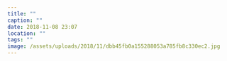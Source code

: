 ```yaml
---
title: ""
caption: ""
date: 2018-11-08 23:07
location: ""
tags: ""
image: /assets/uploads/2018/11/dbb45fb0a155288053a785fb8c330ec2.jpg
---
```

